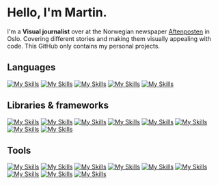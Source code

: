 # Hello, I'm Martin.

I'm a **Visual journalist** over at the Norwegian newspaper [Aftenposten](https://www.aftenposten.no/) in Oslo. Covering different stories and making them visually appealing with code. This GitHub only contains my personal projects.

## Languages
[![My Skills](https://skillicons.dev/icons?i=ts)](https://www.typescriptlang.org/)
[![My Skills](https://skillicons.dev/icons?i=js)](https://developer.mozilla.org/en-US/docs/Web/javascript)
[![My Skills](https://skillicons.dev/icons?i=html)](https://html.spec.whatwg.org/multipage/)
[![My Skills](https://skillicons.dev/icons?i=css)](https://www.w3.org/Style/CSS/Overview.en.html)
[![My Skills](https://skillicons.dev/icons?i=graphql)](https://graphql.org/)

## Libraries & frameworks
[![My Skills](https://skillicons.dev/icons?i=svelte)](https://svelte.dev/)
[![My Skills](https://skillicons.dev/icons?i=astro)](https://astro.build/)
[![My Skills](https://skillicons.dev/icons?i=sass)](https://sass-lang.com/)
[![My Skills](https://skillicons.dev/icons?i=vue)](https://vuejs.org/)
[![My Skills](https://skillicons.dev/icons?i=express)](https://expressjs.com/)
[![My Skills](https://skillicons.dev/icons?i=p5js)](https://p5js.org/)
[![My Skills](https://skillicons.dev/icons?i=react)](https://react.dev/)
[![My Skills](https://skillicons.dev/icons?i=tailwind)](https://tailwindcss.com/)

## Tools
[![My Skills](https://skillicons.dev/icons?i=figma)](https://www.figma.com/)
[![My Skills](https://skillicons.dev/icons?i=ps)](https://www.adobe.com/products/photoshop.html)
[![My Skills](https://skillicons.dev/icons?i=azure)](https://azure.microsoft.com/en-us/products/devops/)
[![My Skills](https://skillicons.dev/icons?i=discord)](https://discord.com/)
[![My Skills](https://skillicons.dev/icons?i=git)](https://git-scm.com/)
[![My Skills](https://skillicons.dev/icons?i=netlify)](https://www.netlify.com/)
[![My Skills](https://skillicons.dev/icons?i=npm)](https://www.npmjs.com/)
[![My Skills](https://skillicons.dev/icons?i=pnpm)](https://pnpm.io/)
[![My Skills](https://skillicons.dev/icons?i=supabase)](https://supabase.com/)
